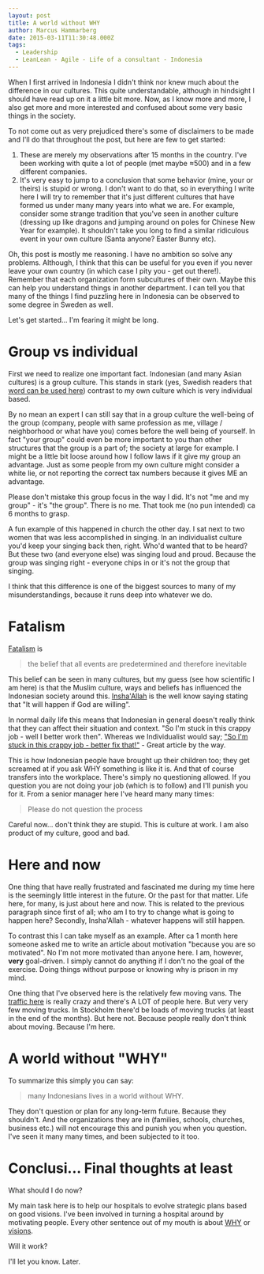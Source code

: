 ```yaml
---
layout: post
title: A world without WHY
author: Marcus Hammarberg
date: 2015-03-11T11:30:48.000Z
tags:
  - Leadership
  - LeanLean - Agile - Life of a consultant - Indonesia
---
```


When I first arrived in Indonesia I didn't think nor knew much about the difference in our cultures. This quite understandable, although in hindsight I should have read up on it a little bit more. Now, as I know more and more, I also get more and more interested and confused about some very basic things in the society.

To not come out as very prejudiced there's some of disclaimers to be made and I'll do that throughout the post, but here are few to get started:

1.	These are merely my observations after 15 months in the country. I've been working with quite a lot of people (met maybe ≈500) and in a few different companies.
2.	It's very easy to jump to a conclusion that some behavior (mine, your or theirs) is stupid or wrong. I don't want to do that, so in everything I write here I will try to remember that it's just different cultures that have formed us under many many years into what we are. For example, consider some strange tradition that you've seen in another culture (dressing up like dragons and jumping around on poles for Chinese New Year for example). It shouldn't take you long to find a similar ridiculous event in your own culture (Santa anyone? Easter Bunny etc).

Oh, this post is mostly me reasoning. I have no ambition so solve any problems. Although, I think that this can be useful for you even if you never leave your own country (in which case I pity you - get out there!). Remember that each organization form subcultures of their own. Maybe this can help you understand things in another department. I can tell you that many of the things I find puzzling here in Indonesia can be observed to some degree in Sweden as well.

Let's get started... I'm fearing it might be long.

<!-- excerpt-end -->

# Group vs individual
First we need to realize one important fact. Indonesian (and many Asian cultures) is a group culture. This stands in stark (yes, Swedish readers that [word can be used here](http://www.thefreedictionary.com/stark)) contrast to my own culture which is very individual based.

By no mean an expert I can still say that in a group culture the well-being of the group (company, people with same profession as me, village / neighborhood or what have you) comes before the well being of yourself. In fact "your group" could even be more important to you than other structures that the group is a part of; the society at large for example. I might be a little bit loose around how I follow laws if it give my group an advantage.
Just as some people from my own culture might consider a white lie, or not reporting the correct tax numbers because it gives ME an advantage.

Please don't mistake this group focus in the way I did. It's not "me and my group" - it's "the group". There is no me. That took me (no pun intended) ca 6 months to grasp.

A fun example of this happened in church the other day. I sat next to two women that was less accomplished in singing. In an individualist culture you'd keep your singing back then, right. Who'd wanted that to be heard? But these two (and everyone else) was singing loud and proud. Because the group was singing right - everyone chips in or it's not the group that singing.

I think that this difference is one of the biggest sources to many of my misunderstandings, because it runs deep into whatever we do.

# Fatalism
[Fatalism](https://www.google.com/search?q=fatalism&oq=fatalism) is
<blockquote>the belief that all events are predetermined and therefore inevitable</blockquote>

This belief can be seen in many cultures, but my guess (see how scientific I am here) is that the Muslim culture, ways and beliefs has influenced the Indonesian society around this. [Insha'Allah](http://en.wikipedia.org/wiki/Insha%27Allah) is the well know saying stating that "It will happen if God are willing".

In normal daily life this means that Indonesian in general doesn't really think that they can affect their situation and context. "So I'm stuck in this crappy job - well I better work then". Whereas we Individualist would say; ["So I'm stuck in this crappy job - better fix that!"](http://www.hanselman.com/blog/ChangingPerspectivesOnYourJobWillYouRenewYourBossForAnotherSeason.aspx) - Great article by the way.

This is how Indonesian people have brought up their children too; they get screamed at if you ask WHY something is like it is. And that of course transfers into the workplace. There's simply no questioning allowed. If you question you are not doing your job (which is to follow) and I'll punish you for it. From a senior manager here I've heard many many times:

<blockquote>Please do not question the process</blockquote>

Careful now... don't think they are stupid. This is culture at work. I am also product of my culture, good and bad.

# Here and now
One thing that have really frustrated and fascinated me during my time here is the seemingly little interest in the future. Or the past for that matter. Life here, for many, is just about here and now. This is related to the previous paragraph since first of all; who am I to try to change what is going to happen here? Secondly, Insha'Allah - whatever happens will still happen.

To contrast this I can take myself as an example. After ca 1 month here someone asked me to write an article about motivation "because you are so motivated". No I'm not more motivated than anyone here. I am, however, **very** goal-driven. I simply cannot do anything if I don't no the goal of the exercise. Doing things without purpose or knowing why is prison in my mind.

One thing that I've observed here is the relatively few moving vans. The <a href="http://www.marcusoft.net/2015/03/what-the-traffic-in-jakarta-taught-me-about-slack.html">traffic here</a> is really crazy and there's A LOT of people here. But very very few moving trucks. In Stockholm there'd be loads of moving trucks (at least in the end of the months).
But here not. Because people really don't think about moving. Because I'm here.

# A world without "WHY"
To summarize this simply you can say:
<blockquote>
	many Indonesians lives in a world without WHY.
</blockquote>

They don't question or plan for any long-term future. Because they shouldn't. And the organizations they are in (families, schools, churches, business etc.) will not encourage this and punish you when you question. I've seen it many many times, and been subjected to it too.

# Conclusi... Final thoughts at least
What should I do now?

My main task here is to help our hospitals to evolve strategic plans based on good visions. I've been involved in turning a hospital around by motivating people. Every other sentence out of my mouth is about <a href="www.marcusoft.net/2014/12/kenapa---even-in-good-times.html">WHY</a> or <a href="www.marcusoft.net/2014/10/vision-statements.html">visions</a>.

Will it work?

I'll let you know. Later.
